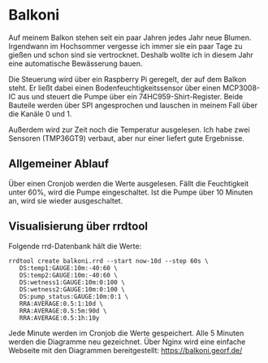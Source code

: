 # Balkoni

Auf meinem Balkon stehen seit ein paar Jahren jedes Jahr neue Blumen. Irgendwann im Hochsommer vergesse ich immer sie ein paar Tage zu gießen und schon sind sie vertrocknet. Deshalb wollte ich in diesem Jahr eine automatische Bewässerung bauen.

Die Steuerung wird über ein Raspberry Pi geregelt, der auf dem Balkon steht. Er ließt dabei einen Bodenfeuchtigkeitssensor über einen MCP3008-IC aus und steuert die Pumpe über ein 74HC959-Shirt-Register. Beide Bauteile werden über SPI angesprochen und lauschen in meinem Fall über die Kanäle 0 und 1.

Außerdem wird zur Zeit noch die Temperatur ausgelesen. Ich habe zwei Sensoren (TMP36GT9) verbaut, aber nur einer liefert gute Ergebnisse.

## Allgemeiner Ablauf

Über einen Cronjob werden die Werte ausgelesen. Fällt die Feuchtigkeit unter 60%, wird die Pumpe eingeschaltet. Ist die Pumpe über 10 Minuten an, wird sie wieder ausgeschaltet.

## Visualisierung über rrdtool

Folgende rrd-Datenbank hält die Werte:

```
rrdtool create balkoni.rrd --start now-10d --step 60s \
   DS:temp1:GAUGE:10m:-40:60 \
   DS:temp2:GAUGE:10m:-40:60 \
   DS:wetness1:GAUGE:10m:0:100 \
   DS:wetness2:GAUGE:10m:0:100 \
   DS:pump_status:GAUGE:10m:0:1 \
   RRA:AVERAGE:0.5:1:10d \
   RRA:AVERAGE:0.5:5m:90d \
   RRA:AVERAGE:0.5:1h:10y
```

Jede Minute werden im Cronjob die Werte gespeichert. Alle 5 Minuten werden die Diagramme neu gezeichnet. Über Nginx wird eine einfache Webseite mit den Diagrammen bereitgestellt: https://balkoni.georf.de/
